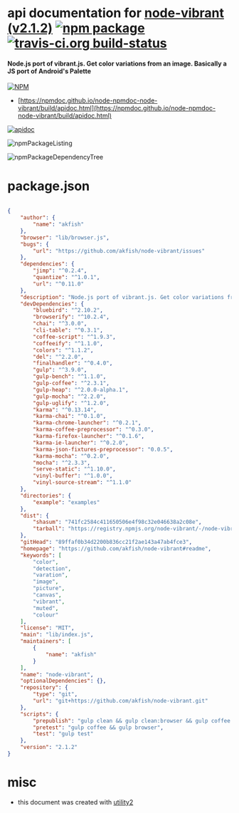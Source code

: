 # api documentation for  [node-vibrant (v2.1.2)](https://github.com/akfish/node-vibrant#readme)  [![npm package](https://img.shields.io/npm/v/npmdoc-node-vibrant.svg?style=flat-square)](https://www.npmjs.org/package/npmdoc-node-vibrant) [![travis-ci.org build-status](https://api.travis-ci.org/npmdoc/node-npmdoc-node-vibrant.svg)](https://travis-ci.org/npmdoc/node-npmdoc-node-vibrant)
#### Node.js port of vibrant.js. Get color variations from an image. Basically a JS port of Android's Palette

[![NPM](https://nodei.co/npm/node-vibrant.png?downloads=true&downloadRank=true&stars=true)](https://www.npmjs.com/package/node-vibrant)

- [https://npmdoc.github.io/node-npmdoc-node-vibrant/build/apidoc.html](https://npmdoc.github.io/node-npmdoc-node-vibrant/build/apidoc.html)

[![apidoc](https://npmdoc.github.io/node-npmdoc-node-vibrant/build/screenCapture.buildCi.browser.%252Ftmp%252Fbuild%252Fapidoc.html.png)](https://npmdoc.github.io/node-npmdoc-node-vibrant/build/apidoc.html)

![npmPackageListing](https://npmdoc.github.io/node-npmdoc-node-vibrant/build/screenCapture.npmPackageListing.svg)

![npmPackageDependencyTree](https://npmdoc.github.io/node-npmdoc-node-vibrant/build/screenCapture.npmPackageDependencyTree.svg)



# package.json

```json

{
    "author": {
        "name": "akfish"
    },
    "browser": "lib/browser.js",
    "bugs": {
        "url": "https://github.com/akfish/node-vibrant/issues"
    },
    "dependencies": {
        "jimp": "^0.2.4",
        "quantize": "^1.0.1",
        "url": "^0.11.0"
    },
    "description": "Node.js port of vibrant.js. Get color variations from an image. Basically a JS port of Android's Palette",
    "devDependencies": {
        "bluebird": "^2.10.2",
        "browserify": "^10.2.4",
        "chai": "^3.0.0",
        "cli-table": "^0.3.1",
        "coffee-script": "^1.9.3",
        "coffeeify": "^1.1.0",
        "colors": "^1.1.2",
        "del": "^2.2.0",
        "finalhandler": "^0.4.0",
        "gulp": "^3.9.0",
        "gulp-bench": "^1.1.0",
        "gulp-coffee": "^2.3.1",
        "gulp-heap": "^2.0.0-alpha.1",
        "gulp-mocha": "^2.2.0",
        "gulp-uglify": "^1.2.0",
        "karma": "^0.13.14",
        "karma-chai": "^0.1.0",
        "karma-chrome-launcher": "^0.2.1",
        "karma-coffee-preprocessor": "^0.3.0",
        "karma-firefox-launcher": "^0.1.6",
        "karma-ie-launcher": "^0.2.0",
        "karma-json-fixtures-preprocessor": "0.0.5",
        "karma-mocha": "^0.2.0",
        "mocha": "^2.3.3",
        "serve-static": "^1.10.0",
        "vinyl-buffer": "^1.0.0",
        "vinyl-source-stream": "^1.1.0"
    },
    "directories": {
        "example": "examples"
    },
    "dist": {
        "shasum": "741fc2584c411650506e4f98c32e046638a2c08e",
        "tarball": "https://registry.npmjs.org/node-vibrant/-/node-vibrant-2.1.2.tgz"
    },
    "gitHead": "89ffaf0b34d2200b836cc21f2ae143a47ab4fce3",
    "homepage": "https://github.com/akfish/node-vibrant#readme",
    "keywords": [
        "color",
        "detection",
        "varation",
        "image",
        "picture",
        "canvas",
        "vibrant",
        "muted",
        "colour"
    ],
    "license": "MIT",
    "main": "lib/index.js",
    "maintainers": [
        {
            "name": "akfish"
        }
    ],
    "name": "node-vibrant",
    "optionalDependencies": {},
    "repository": {
        "type": "git",
        "url": "git+https://github.com/akfish/node-vibrant.git"
    },
    "scripts": {
        "prepublish": "gulp clean && gulp clean:browser && gulp coffee && gulp browser",
        "pretest": "gulp coffee && gulp browser",
        "test": "gulp test"
    },
    "version": "2.1.2"
}
```



# misc
- this document was created with [utility2](https://github.com/kaizhu256/node-utility2)

